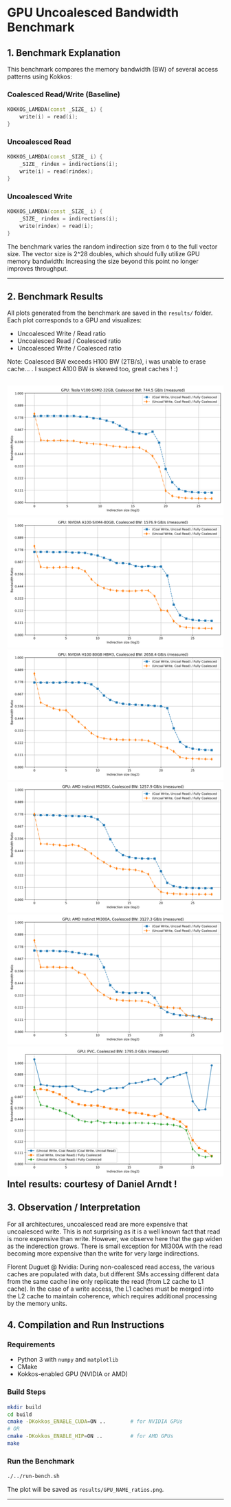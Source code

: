 # GPU Uncoalesced Bandwidth Benchmark

## 1. Benchmark Explanation

This benchmark compares the memory bandwidth (BW) of several access patterns using Kokkos:

### Coalesced Read/Write (Baseline)
```cpp
KOKKOS_LAMBDA(const _SIZE_ i) {
    write(i) = read(i);
}
```

### Uncoalesced Read
```cpp
KOKKOS_LAMBDA(const _SIZE_ i) {
    _SIZE_ rindex = indirections(i);
    write(i) = read(rindex);
}
```

### Uncoalesced Write
```cpp
KOKKOS_LAMBDA(const _SIZE_ i) {
    _SIZE_ rindex = indirections(i);
    write(rindex) = read(i);
}
```

The benchmark varies the random indirection size from `0` to the full vector size. The vector size is 2^28 doubles, which should fully utilize GPU memory bandwidth: Increasing the size beyond this point no longer improves throughput. 

---

## 2. Benchmark Results

All plots generated from the benchmark are saved in the `results/` folder. Each plot corresponds to a GPU and visualizes:

- Uncoalesced Write / Read ratio
- Uncoalesced Read / Coalesced ratio
- Uncoalesced Write / Coalesced ratio  

Note: Coalesced BW exceeds H100 BW (2TB/s), i was unable to erase cache... . I suspect A100 BW is skewed too, great caches ! :)

![Nvidia V100](results/Tesla_V100-SXM2-32GB_ratios.png)
![Nvidia A100](results/NVIDIA_A100-SXM4-80GB_ratios.png)
![Nvidia H100](results/NVIDIA_H100_80GB_HBM3_ratios.png)
![AMD MI250X](results/AMD_Instinct_MI250X_ratios.png)
![AMD MI300A](results/AMD_Instinct_MI300A_ratios.png)
![Intel PVC MAX 1550](results/PVC_ratios.png)
Intel results: courtesy of Daniel Arndt !
---

## 3. Observation / Interpretation
For all architectures, uncoalesced read are more expensive that uncoalesced write. This is not surprising as it is a well known fact that read is more expensive than write. However, we observe here that the gap widen as the inderection grows. There is small exception for MI300A with the read becoming more expensive than the write for very large indirections.

Florent Duguet @ Nvidia:
During non-coalesced read access, the various caches are populated with data, but different SMs accessing different data from the same cache line only replicate the read (from L2 cache to L1 cache). In the case of a write access, the L1 caches must be merged into the L2 cache to maintain coherence, which requires additional processing by the memory units.

## 4. Compilation and Run Instructions

### Requirements
- Python 3 with `numpy` and `matplotlib`
- CMake
- Kokkos-enabled GPU (NVIDIA or AMD)

### Build Steps
```bash
mkdir build
cd build
cmake -DKokkos_ENABLE_CUDA=ON ..        # for NVIDIA GPUs
# OR
cmake -DKokkos_ENABLE_HIP=ON ..         # for AMD GPUs
make
```

### Run the Benchmark
```bash
./../run-bench.sh
```

The plot will be saved as `results/GPU_NAME_ratios.png`.

---
